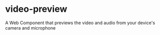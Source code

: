 # video-preview
A Web Component that previews the video and audio from your device's camera and microphone
